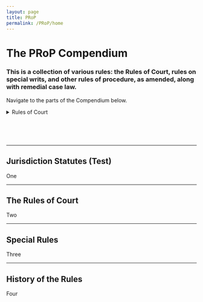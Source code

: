 ```yaml
---
layout: page
title: PRoP
permalink: /PRoP/home
---
```

# The PRoP Compendium
### This is a collection of various rules: the Rules of Court, rules on special writs, and other rules of procedure, as amended, along with remedial case law.

Navigate to the parts of the Compendium below.

<details>
<summary>Rules of Court</summary>
Civil Procedure<br>
Special Proceedings<br>
Criminal Procedure<br>
Evidence<br>
Legal Ethics<br>
Judicial Ethics<br>
</details>

<br><br><br>

---
Jurisdiction Statutes (Test)
---
One

---
The Rules of Court
---
Two

---
Special Rules
---
Three

---
History of the Rules
---
Four
